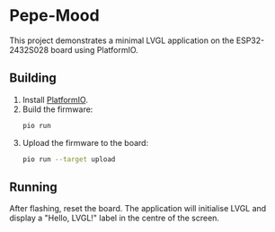 # Pepe-Mood

This project demonstrates a minimal LVGL application on the ESP32-2432S028 board using PlatformIO.

## Building

1. Install [PlatformIO](https://platformio.org/).
2. Build the firmware:
   ```bash
   pio run
   ```
3. Upload the firmware to the board:
   ```bash
   pio run --target upload
   ```

## Running

After flashing, reset the board. The application will initialise LVGL and display a "Hello, LVGL!" label in the centre of the screen.
